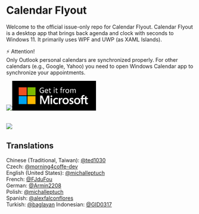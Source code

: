# Calendar Flyout

Welcome to the official issue-only repo for Calendar Flyout. Calendar Flyout is a desktop app that brings back agenda and clock with seconds to Windows 11. It primarily uses WPF and UWP (as XAML Islands).

⚡ Attention!  
Only Outlook personal calendars are synchronized properly. For other calendars (e.g., Google, Yahoo) you need to open Windows Calendar app to synchronize your appointments.

<a href="https://www.microsoft.com/store/apps/9P2B3PLJXH3V">
<img src="https://store-images.s-microsoft.com/image/apps.16617.14565777777550263.eec22724-04b8-4632-afaa-a8db3d49bac1.04529260-ca79-4fb4-b35e-71768ad4f0b1" width=80/><img src="https://github.com/michalleptuch/michalleptuch/blob/main/images/get.png?raw=true" height=80 /></a>
<br><br>

![](images/CalendarFlyoutHero.png)  

## Translations

Chinese (Traditional, Taiwan): [@ted1030](https://github.com/ted1030)  
Czech: [@morning4coffe-dev](https://github.com/morning4coffe-dev)  
English (United States): [@michalleptuch](https://github.com/michalleptuch)  
French: [@FJduFou](https://github.com/FJduFou)  
German: [@Armin2208](https://github.com/Armin2208)  
Polish: [@michalleptuch](https://github.com/michalleptuch)  
Spanish: [@alexfalconflores](https://github.com/alexfalconflores)  
Turkish: [@baglayan](https://github.com/baglayan)
Indonesian: [@GID0317](https://github.com/GID0317)
